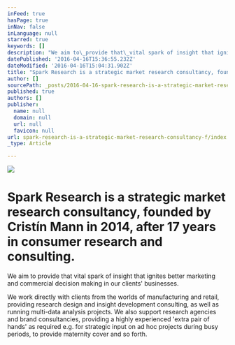 ```yaml
---
inFeed: true
hasPage: true
inNav: false
inLanguage: null
starred: true
keywords: []
description: "We aim to\_provide that\_vital spark of insight that ignites better marketing and commercial decision making in our clients’ businesses. \_"
datePublished: '2016-04-16T15:36:55.232Z'
dateModified: '2016-04-16T15:04:31.902Z'
title: "Spark Research is a strategic market research consultancy, founded by Cristín\_Mann in 2014, after 17 years in consumer research and consulting.\_"
author: []
sourcePath: _posts/2016-04-16-spark-research-is-a-strategic-market-research-consultancy-f.md
published: true
authors: []
publisher:
  name: null
  domain: null
  url: null
  favicon: null
url: spark-research-is-a-strategic-market-research-consultancy-f/index.html
_type: Article

---
```

![](https://the-grid-user-content.s3-us-west-2.amazonaws.com/5c84c933-5de6-49d9-a608-ee2a14363179.png)

# Spark Research is a strategic market research consultancy, founded by Cristín Mann in 2014, after 17 years in consumer research and consulting. 

We aim to provide that vital spark of insight that ignites better marketing and commercial decision making in our clients' businesses.  

We work directly with clients from the worlds of manufacturing and retail, providing research design and insight development consulting, as well as running multi-data analysis projects.  We also support research agencies and brand consultancies, providing a highly experienced 'extra pair of hands' as required e.g. for strategic input on ad hoc projects during busy periods, to provide maternity cover and so forth.